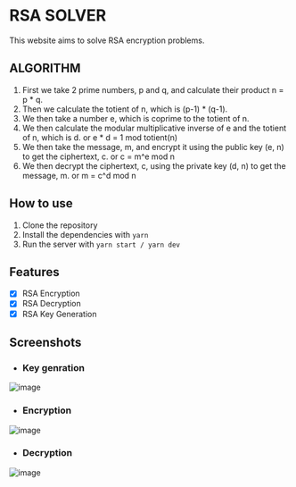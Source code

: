# RSA SOLVER

This website aims to solve RSA encryption problems.

## ALGORITHM

1. First we take 2 prime numbers, p and q, and calculate their product n = p * q.
2. Then we calculate the totient of n, which is (p-1) * (q-1).
3. We then take a number e, which is coprime to the totient of n.
4. We then calculate the modular multiplicative inverse of e and the totient of n, which is d. or e * d = 1 mod totient(n)
5. We then take the message, m, and encrypt it using the public key (e, n) to get the ciphertext, c. or c = m^e mod n
6. We then decrypt the ciphertext, c, using the private key (d, n) to get the message, m. or m = c^d mod n

## How to use

1. Clone the repository
2. Install the dependencies with ``` yarn ```
3. Run the server with ```yarn start / yarn dev```

## Features

- [x] RSA Encryption
- [x] RSA Decryption
- [x] RSA Key Generation

## Screenshots

- ### Key genration
![image](https://github.com/dhruvmillu/Dev-Geeks/assets/75222710/bed099d6-4bf4-499e-b5c1-db5053590599)

- ### Encryption
![image](https://github.com/dhruvmillu/Dev-Geeks/assets/75222710/0d6fe5fd-1e51-45fa-8e0a-38674eeafabb)

- ### Decryption
![image](https://github.com/dhruvmillu/Dev-Geeks/assets/75222710/1b3fec4c-e656-4432-aba3-7dd6258e9164)
